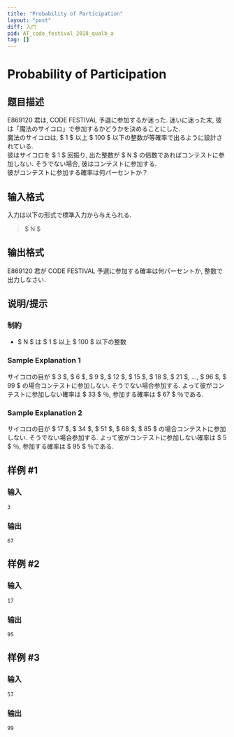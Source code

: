 ```yaml
---
title: "Probability of Participation"
layout: "post"
diff: 入门
pid: AT_code_festival_2018_qualb_a
tag: []
---
```


# Probability of Participation

## 题目描述

[problemUrl]: https://atcoder.jp/contests/code-festival-2018-qualb/tasks/code_festival_2018_qualb_a

E869120 君は, CODE FESTIVAL 予選に参加するか迷った. 迷いに迷った末, 彼は「魔法のサイコロ」で参加するかどうかを決めることにした.  
 魔法のサイコロは, $ 1 $ 以上 $ 100 $ 以下の整数が等確率で出るように設計されている.  
 彼はサイコロを $ 1 $ 回振り, 出た整数が $ N $ の倍数であればコンテストに参加しない. そうでない場合, 彼はコンテストに参加する.  
 彼がコンテストに参加する確率は何パーセントか？

## 输入格式

入力は以下の形式で標準入力から与えられる.

> $ N $

## 输出格式

E869120 君が CODE FESTIVAL 予選に参加する確率は何パーセントか, 整数で出力しなさい.

## 说明/提示

### 制約

- $ N $ は $ 1 $ 以上 $ 100 $ 以下の整数

### Sample Explanation 1

サイコロの目が $ 3 $, $ 6 $, $ 9 $, $ 12 $, $ 15 $, $ 18 $, $ 21 $, ..., $ 96 $, $ 99 $ の場合コンテストに参加しない. そうでない場合参加する. よって彼がコンテストに参加しない確率は $ 33 $ ％, 参加する確率は $ 67 $ ％である.

### Sample Explanation 2

サイコロの目が $ 17 $, $ 34 $, $ 51 $, $ 68 $, $ 85 $ の場合コンテストに参加しない. そうでない場合参加する. よって彼がコンテストに参加しない確率は $ 5 $ ％, 参加する確率は $ 95 $ ％である.

## 样例 #1

### 输入

```
3
```

### 输出

```
67
```

## 样例 #2

### 输入

```
17
```

### 输出

```
95
```

## 样例 #3

### 输入

```
57
```

### 输出

```
99
```

